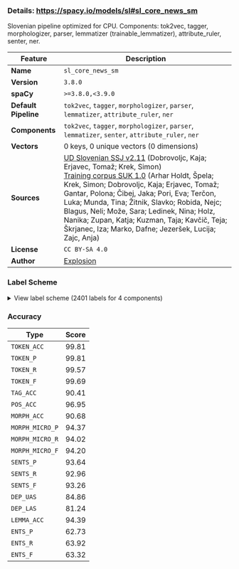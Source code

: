 ### Details: https://spacy.io/models/sl#sl_core_news_sm

Slovenian pipeline optimized for CPU. Components: tok2vec, tagger, morphologizer, parser, lemmatizer (trainable_lemmatizer), attribute_ruler, senter, ner.

| Feature | Description |
| --- | --- |
| **Name** | `sl_core_news_sm` |
| **Version** | `3.8.0` |
| **spaCy** | `>=3.8.0,<3.9.0` |
| **Default Pipeline** | `tok2vec`, `tagger`, `morphologizer`, `parser`, `lemmatizer`, `attribute_ruler`, `ner` |
| **Components** | `tok2vec`, `tagger`, `morphologizer`, `parser`, `lemmatizer`, `senter`, `attribute_ruler`, `ner` |
| **Vectors** | 0 keys, 0 unique vectors (0 dimensions) |
| **Sources** | [UD Slovenian SSJ v2.11](https://github.com/UniversalDependencies/UD_Slovenian-SSJ) (Dobrovoljc, Kaja; Erjavec, Tomaž; Krek, Simon)<br />[Training corpus SUK 1.0](https://www.clarin.si/repository/xmlui/handle/11356/1747) (Arhar Holdt, Špela; Krek, Simon; Dobrovoljc, Kaja; Erjavec, Tomaž; Gantar, Polona; Čibej, Jaka; Pori, Eva; Terčon, Luka; Munda, Tina; Žitnik, Slavko; Robida, Nejc; Blagus, Neli; Može, Sara; Ledinek, Nina; Holz, Nanika; Zupan, Katja; Kuzman, Taja; Kavčič, Teja; Škrjanec, Iza; Marko, Dafne; Jezeršek, Lucija; Zajc, Anja) |
| **License** | `CC BY-SA 4.0` |
| **Author** | [Explosion](https://explosion.ai) |

### Label Scheme

<details>

<summary>View label scheme (2401 labels for 4 components)</summary>

| Component | Labels |
| --- | --- |
| **`tagger`** | `Agcfdn`, `Agcfpa`, `Agcfpd`, `Agcfpg`, `Agcfpi`, `Agcfpl`, `Agcfpn`, `Agcfsa`, `Agcfsd`, `Agcfsg`, `Agcfsi`, `Agcfsl`, `Agcfsn`, `Agcmda`, `Agcmdn`, `Agcmpa`, `Agcmpd`, `Agcmpg`, `Agcmpi`, `Agcmpl`, `Agcmpn`, `Agcmsay`, `Agcmsd`, `Agcmsg`, `Agcmsi`, `Agcmsl`, `Agcmsny`, `Agcndn`, `Agcnpa`, `Agcnpd`, `Agcnpg`, `Agcnpi`, `Agcnpl`, `Agcnpn`, `Agcnsa`, `Agcnsd`, `Agcnsg`, `Agcnsi`, `Agcnsl`, `Agcnsn`, `Agpfda`, `Agpfdg`, `Agpfdi`, `Agpfdl`, `Agpfdn`, `Agpfpa`, `Agpfpd`, `Agpfpg`, `Agpfpi`, `Agpfpl`, `Agpfpn`, `Agpfsa`, `Agpfsd`, `Agpfsg`, `Agpfsi`, `Agpfsl`, `Agpfsn`, `Agpmda`, `Agpmdd`, `Agpmdg`, `Agpmdi`, `Agpmdl`, `Agpmdn`, `Agpmpa`, `Agpmpd`, `Agpmpg`, `Agpmpi`, `Agpmpl`, `Agpmpn`, `Agpmsa`, `Agpmsan`, `Agpmsay`, `Agpmsd`, `Agpmsg`, `Agpmsi`, `Agpmsl`, `Agpmsnn`, `Agpmsny`, `Agpnda`, `Agpndg`, `Agpndi`, `Agpndn`, `Agpnpa`, `Agpnpd`, `Agpnpg`, `Agpnpi`, `Agpnpl`, `Agpnpn`, `Agpnsa`, `Agpnsd`, `Agpnsg`, `Agpnsi`, `Agpnsl`, `Agpnsn`, `Agsfda`, `Agsfpa`, `Agsfpg`, `Agsfpi`, `Agsfpl`, `Agsfpn`, `Agsfsa`, `Agsfsd`, `Agsfsg`, `Agsfsi`, `Agsfsl`, `Agsfsn`, `Agsmdn`, `Agsmpa`, `Agsmpd`, `Agsmpg`, `Agsmpi`, `Agsmpl`, `Agsmpn`, `Agsmsa`, `Agsmsay`, `Agsmsg`, `Agsmsi`, `Agsmsl`, `Agsmsny`, `Agsnpa`, `Agsnpg`, `Agsnpn`, `Agsnsa`, `Agsnsg`, `Agsnsi`, `Agsnsl`, `Agsnsn`, `Appfda`, `Appfdg`, `Appfdi`, `Appfdn`, `Appfpa`, `Appfpd`, `Appfpg`, `Appfpi`, `Appfpl`, `Appfpn`, `Appfsa`, `Appfsd`, `Appfsg`, `Appfsi`, `Appfsl`, `Appfsn`, `Appmda`, `Appmdg`, `Appmdl`, `Appmdn`, `Appmpa`, `Appmpd`, `Appmpg`, `Appmpi`, `Appmpl`, `Appmpn`, `Appmsa`, `Appmsan`, `Appmsay`, `Appmsd`, `Appmsg`, `Appmsi`, `Appmsl`, `Appmsnn`, `Appmsny`, `Appndg`, `Appndn`, `Appnpa`, `Appnpg`, `Appnpi`, `Appnpl`, `Appnpn`, `Appnsa`, `Appnsd`, `Appnsg`, `Appnsi`, `Appnsl`, `Appnsn`, `Aspfdi`, `Aspfdn`, `Aspfpa`, `Aspfpg`, `Aspfpl`, `Aspfpn`, `Aspfsa`, `Aspfsd`, `Aspfsg`, `Aspfsi`, `Aspfsl`, `Aspfsn`, `Aspmdl`, `Aspmdn`, `Aspmpa`, `Aspmpd`, `Aspmpg`, `Aspmpl`, `Aspmpn`, `Aspmsa`, `Aspmsan`, `Aspmsd`, `Aspmsg`, `Aspmsi`, `Aspmsl`, `Aspmsnn`, `Aspnpa`, `Aspnpg`, `Aspnpi`, `Aspnpl`, `Aspnpn`, `Aspnsa`, `Aspnsg`, `Aspnsi`, `Aspnsl`, `Aspnsn`, `Cc`, `Cs`, `I`, `Mdc`, `Mdo`, `Mlc-pa`, `Mlc-pd`, `Mlc-pg`, `Mlc-pi`, `Mlc-pl`, `Mlc-pn`, `Mlcfda`, `Mlcfdg`, `Mlcfdi`, `Mlcfdl`, `Mlcfdn`, `Mlcfpa`, `Mlcfpd`, `Mlcfpg`, `Mlcfpi`, `Mlcfpl`, `Mlcfpn`, `Mlcmda`, `Mlcmdg`, `Mlcmdi`, `Mlcmdl`, `Mlcmdn`, `Mlcmpa`, `Mlcmpd`, `Mlcmpg`, `Mlcmpi`, `Mlcmpl`, `Mlcmpn`, `Mlcnda`, `Mlcndg`, `Mlcndi`, `Mlcndl`, `Mlcndn`, `Mlcnpa`, `Mlcnpg`, `Mlcnpi`, `Mlcnpl`, `Mlcnpn`, `Mlofpa`, `Mlofpd`, `Mlofpg`, `Mlofpi`, `Mlofpl`, `Mlofpn`, `Mlofsa`, `Mlofsd`, `Mlofsg`, `Mlofsi`, `Mlofsl`, `Mlofsn`, `Mlompa`, `Mlompg`, `Mlompi`, `Mlompl`, `Mlompn`, `Mlomsa`, `Mlomsd`, `Mlomsg`, `Mlomsi`, `Mlomsl`, `Mlomsn`, `Mlonda`, `Mlonpg`, `Mlonpl`, `Mlonpn`, `Mlonsa`, `Mlonsg`, `Mlonsi`, `Mlonsl`, `Mlonsn`, `Mlpfdl`, `Mlpfdn`, `Mlpfpa`, `Mlpfpg`, `Mlpfpi`, `Mlpfpl`, `Mlpfpn`, `Mlpfsa`, `Mlpfsd`, `Mlpfsg`, `Mlpfsi`, `Mlpfsl`, `Mlpfsn`, `Mlpmdl`, `Mlpmpa`, `Mlpmpd`, `Mlpmpg`, `Mlpmpi`, `Mlpmpl`, `Mlpmpn`, `Mlpmsa`, `Mlpmsan`, `Mlpmsay`, `Mlpmsd`, `Mlpmsg`, `Mlpmsi`, `Mlpmsl`, `Mlpmsn`, `Mlpmsnn`, `Mlpmsny`, `Mlpnpa`, `Mlpnpg`, `Mlpnpi`, `Mlpnpl`, `Mlpnpn`, `Mlpnsa`, `Mlpnsg`, `Mlpnsi`, `Mlpnsl`, `Mlpnsn`, `Mlsfpa`, `Mlsfsg`, `Mlsfsi`, `Mlsfsn`, `Mlsmpi`, `Mlsmsg`, `Mlsmsi`, `Mlsnsa`, `Mlsnsi`, `Mlsnsn`, `Mrc`, `Mro`, `Ncfda`, `Ncfdd`, `Ncfdg`, `Ncfdi`, `Ncfdl`, `Ncfdn`, `Ncfpa`, `Ncfpd`, `Ncfpg`, `Ncfpi`, `Ncfpl`, `Ncfpn`, `Ncfsa`, `Ncfsd`, `Ncfsg`, `Ncfsi`, `Ncfsl`, `Ncfsn`, `Ncmda`, `Ncmdd`, `Ncmdg`, `Ncmdi`, `Ncmdl`, `Ncmdn`, `Ncmpa`, `Ncmpd`, `Ncmpg`, `Ncmpi`, `Ncmpl`, `Ncmpn`, `Ncmsan`, `Ncmsay`, `Ncmsd`, `Ncmsg`, `Ncmsi`, `Ncmsl`, `Ncmsn`, `Ncnda`, `Ncndd`, `Ncndg`, `Ncndi`, `Ncndl`, `Ncndn`, `Ncnpa`, `Ncnpd`, `Ncnpg`, `Ncnpi`, `Ncnpl`, `Ncnpn`, `Ncnsa`, `Ncnsd`, `Ncnsg`, `Ncnsi`, `Ncnsl`, `Ncnsn`, `Npfpa`, `Npfpd`, `Npfpg`, `Npfpi`, `Npfpl`, `Npfpn`, `Npfsa`, `Npfsd`, `Npfsg`, `Npfsi`, `Npfsl`, `Npfsn`, `Npmda`, `Npmdg`, `Npmdn`, `Npmpa`, `Npmpd`, `Npmpg`, `Npmpi`, `Npmpl`, `Npmpn`, `Npmsan`, `Npmsay`, `Npmsd`, `Npmsg`, `Npmsi`, `Npmsl`, `Npmsn`, `Npnpn`, `Npnsa`, `Npnsd`, `Npnsg`, `Npnsi`, `Npnsl`, `Npnsn`, `Pd-fda`, `Pd-fpa`, `Pd-fpd`, `Pd-fpg`, `Pd-fpi`, `Pd-fpl`, `Pd-fpn`, `Pd-fsa`, `Pd-fsd`, `Pd-fsg`, `Pd-fsi`, `Pd-fsl`, `Pd-fsn`, `Pd-mda`, `Pd-mdg`, `Pd-mdi`, `Pd-mdl`, `Pd-mdn`, `Pd-mpa`, `Pd-mpd`, `Pd-mpg`, `Pd-mpi`, `Pd-mpl`, `Pd-mpn`, `Pd-msa`, `Pd-msd`, `Pd-msg`, `Pd-msi`, `Pd-msl`, `Pd-msn`, `Pd-npa`, `Pd-npd`, `Pd-npg`, `Pd-npi`, `Pd-npl`, `Pd-npn`, `Pd-nsa`, `Pd-nsd`, `Pd-nsg`, `Pd-nsi`, `Pd-nsl`, `Pd-nsn`, `Pg-fda`, `Pg-fdg`, `Pg-fdi`, `Pg-fdl`, `Pg-fdn`, `Pg-fpa`, `Pg-fpd`, `Pg-fpg`, `Pg-fpi`, `Pg-fpl`, `Pg-fpn`, `Pg-fsa`, `Pg-fsd`, `Pg-fsg`, `Pg-fsi`, `Pg-fsl`, `Pg-fsn`, `Pg-mda`, `Pg-mdd`, `Pg-mdg`, `Pg-mdi`, `Pg-mdl`, `Pg-mdn`, `Pg-mpa`, `Pg-mpd`, `Pg-mpg`, `Pg-mpi`, `Pg-mpl`, `Pg-mpn`, `Pg-msa`, _(truncated: full list in pipeline meta)_ |
| **`morphologizer`** | `POS=PUNCT`, `Case=Gen\|Gender=Masc\|Number=Sing\|POS=DET\|PronType=Dem`, `Case=Gen\|Gender=Masc\|Number=Sing\|POS=NOUN`, `Mood=Ind\|Number=Sing\|POS=AUX\|Person=1\|Polarity=Pos\|Tense=Pres\|VerbForm=Fin`, `POS=DET\|PronType=Ind`, `Aspect=Perf\|Gender=Masc\|Number=Sing\|POS=VERB\|VerbForm=Part`, `Aspect=Perf\|Gender=Neut\|Number=Sing\|POS=VERB\|VerbForm=Part`, `POS=PRON\|PronType=Prs\|Reflex=Yes\|Variant=Short`, `Mood=Ind\|Number=Sing\|POS=AUX\|Person=3\|Polarity=Pos\|Tense=Pres\|VerbForm=Fin`, `Animacy=Inan\|Case=Acc\|Gender=Masc\|Number=Sing\|POS=NOUN`, `Case=Gen\|Gender=Masc\|Number=Plur\|POS=NOUN`, `Case=Loc\|POS=ADP`, `Case=Loc\|Gender=Neut\|Number=Sing\|POS=DET\|PronType=Dem`, `POS=SCONJ`, `Case=Acc\|Number=Sing\|POS=PRON\|Person=1\|PronType=Prs\|Variant=Short`, `Case=Nom\|Gender=Fem\|Number=Sing\|POS=NOUN`, `Aspect=Imp\|Mood=Ind\|Number=Sing\|POS=VERB\|Person=3\|Tense=Pres\|VerbForm=Fin`, `Case=Nom\|Gender=Masc\|Number=Sing\|POS=NOUN`, `Case=Loc\|Gender=Masc\|Number=Sing\|POS=PROPN`, `Gender=Fem\|Number=Sing\|POS=AUX\|VerbForm=Part`, `Case=Nom\|Degree=Pos\|Gender=Fem\|Number=Sing\|POS=ADJ`, `Case=Nom\|Gender=Neut\|Number=Sing\|POS=NOUN`, `Case=Loc\|Degree=Pos\|Gender=Fem\|Number=Sing\|POS=ADJ`, `Case=Loc\|Gender=Fem\|Number=Sing\|POS=NOUN`, `POS=VERB\|VerbForm=Inf`, `Mood=Cnd\|POS=AUX\|VerbForm=Fin`, `Case=Acc\|Gender=Fem\|Number=Sing\|POS=PRON\|Person=3\|PronType=Prs\|Variant=Short`, `Case=Gen\|POS=ADP`, `Case=Gen\|Gender=Neut\|Number=Sing\|POS=NOUN`, `POS=CCONJ`, `Aspect=Perf\|Gender=Fem\|Number=Sing\|POS=VERB\|VerbForm=Part`, `Case=Gen\|Gender=Neut\|Number=Sing\|POS=DET\|PronType=Dem`, `POS=PART`, `Mood=Ind\|Number=Sing\|POS=AUX\|Person=1\|Polarity=Neg\|Tense=Pres\|VerbForm=Fin`, `Case=Nom\|Gender=Neut\|Number=Sing\|POS=PRON\|PronType=Int`, `Case=Gen\|Degree=Pos\|Gender=Masc\|Number=Sing\|POS=ADJ`, `Case=Acc\|POS=ADP`, `Case=Acc\|Gender=Fem\|Number=Sing\|POS=PROPN`, `Case=Gen\|Gender=Masc\|Number=Sing\|POS=PROPN`, `Case=Nom\|Gender=Fem\|Number=Plur\|POS=NOUN`, `Case=Ins\|POS=ADP`, `Case=Ins\|Degree=Pos\|Gender=Masc\|Number=Sing\|POS=ADJ`, `Case=Ins\|Gender=Masc\|Number=Sing\|POS=NOUN`, `Mood=Ind\|Number=Plur\|POS=AUX\|Person=3\|Polarity=Pos\|Tense=Pres\|VerbForm=Fin`, `Aspect=Perf\|Gender=Fem\|Number=Plur\|POS=VERB\|VerbForm=Part`, `Case=Nom\|Gender=Masc\|Number=Plur\|POS=NOUN`, `Aspect=Imp\|Gender=Masc\|Number=Plur\|POS=VERB\|VerbForm=Part`, `Degree=Pos\|POS=ADV`, `Case=Loc\|Degree=Pos\|Gender=Masc\|Number=Plur\|POS=ADJ`, `Case=Loc\|Gender=Masc\|Number=Plur\|POS=NOUN`, `Mood=Ind\|Number=Plur\|POS=AUX\|Person=3\|Polarity=Pos\|Tense=Fut\|VerbForm=Fin`, `Aspect=Perf\|Gender=Masc\|Number=Plur\|POS=VERB\|VerbForm=Part`, `Mood=Ind\|Number=Sing\|POS=AUX\|Person=3\|Polarity=Pos\|Tense=Fut\|VerbForm=Fin`, `Case=Dat\|Gender=Masc\|Number=Sing\|POS=NOUN`, `Aspect=Perf\|POS=VERB\|VerbForm=Inf`, `Case=Acc\|Degree=Pos\|Gender=Fem\|Number=Plur\|POS=ADJ`, `Case=Acc\|Gender=Fem\|Number=Plur\|POS=NOUN`, `Case=Ins\|Gender=Fem\|Number=Sing\|POS=NOUN`, `Case=Acc\|Gender=Masc\|Number=Plur\|POS=NOUN`, `Case=Nom\|Degree=Pos\|Gender=Fem\|Number=Sing\|POS=ADJ\|VerbForm=Part`, `Case=Dat\|Gender=Fem\|Number=Sing\|POS=NOUN`, `Case=Dat\|Gender=Neut\|Number=Sing\|POS=NOUN`, `Case=Gen\|Gender=Fem\|Number=Plur\|POS=NOUN`, `Case=Gen\|Gender=Masc\|Number=Plur\|Number[psor]=Plur\|POS=DET\|Person=3\|Poss=Yes\|PronType=Prs`, `Case=Acc\|Gender=Neut\|Number=Sing\|POS=DET\|PronType=Tot`, `Case=Acc\|Degree=Pos\|Gender=Neut\|Number=Sing\|POS=ADJ`, `Case=Acc\|Gender=Neut\|Number=Sing\|POS=NOUN`, `Case=Loc\|Gender=Masc\|Number=Plur\|POS=DET\|PronType=Int`, `Gender=Neut\|Number=Sing\|POS=AUX\|VerbForm=Part`, `Case=Nom\|Degree=Pos\|Gender=Neut\|Number=Sing\|POS=ADJ\|VerbForm=Part`, `Case=Nom\|Definite=Ind\|Degree=Pos\|Gender=Masc\|Number=Sing\|POS=ADJ`, `Case=Loc\|Gender=Fem\|Number=Plur\|POS=NOUN`, `Case=Nom\|Gender=Neut\|Number=Sing\|POS=DET\|PronType=Dem`, `Case=Acc\|Definite=Def\|Degree=Pos\|Gender=Masc\|Number=Sing\|POS=ADJ`, `Case=Nom\|Gender=Masc\|Number=Sing\|POS=PROPN`, `Case=Gen\|Degree=Pos\|Gender=Fem\|Number=Sing\|POS=ADJ`, `Case=Gen\|Gender=Fem\|Number=Sing\|POS=NOUN`, `Case=Nom\|Degree=Pos\|Gender=Neut\|Number=Sing\|POS=ADJ`, `Case=Acc\|Gender=Masc\|Number=Plur\|POS=PRON\|Person=3\|PronType=Prs\|Variant=Short`, `Gender=Fem\|Number=Sing\|POS=VERB\|VerbForm=Part`, `Case=Gen\|Degree=Pos\|Gender=Neut\|Number=Sing\|POS=ADJ\|VerbForm=Part`, `Case=Gen\|Gender=Neut\|Number=Sing\|POS=PROPN`, `Case=Nom\|Gender=Fem\|Number=Sing\|POS=PROPN`, `Case=Dat\|Gender=Masc\|Number=Plur\|POS=PRON\|Person=3\|PronType=Prs\|Variant=Short`, `Case=Loc\|Gender=Fem\|Number=Plur\|POS=DET\|Poss=Yes\|PronType=Prs\|Reflex=Yes`, `Case=Loc\|Gender=Masc\|Number=Sing\|POS=DET\|PronType=Int`, `Case=Gen\|Degree=Sup\|Gender=Fem\|Number=Sing\|POS=ADJ`, `Case=Nom\|Gender=Neut\|Number=Sing\|POS=PRON\|PronType=Rel`, `Degree=Cmp\|POS=ADV`, `Aspect=Imp\|Mood=Ind\|Number=Plur\|POS=VERB\|Person=3\|Tense=Pres\|VerbForm=Fin`, `Case=Ins\|Gender=Fem\|Number=Plur\|POS=NOUN`, `Degree=Sup\|POS=ADV`, `Mood=Ind\|Number=Sing\|POS=VERB\|Person=3\|Polarity=Pos\|Tense=Pres\|VerbForm=Fin`, `Case=Gen\|Gender=Masc\|Number=Sing\|POS=DET\|PronType=Int`, `Mood=Ind\|Number=Plur\|POS=VERB\|Person=3\|Tense=Pres\|VerbForm=Fin`, `Case=Loc\|Gender=Masc\|Number=Plur\|POS=DET\|PronType=Dem`, `Aspect=Imp\|Mood=Ind\|Number=Plur\|POS=VERB\|Person=1\|Tense=Pres\|VerbForm=Fin`, `Case=Loc\|Degree=Pos\|Gender=Fem\|Number=Sing\|POS=ADJ\|VerbForm=Part`, `Case=Loc\|Gender=Fem\|Number=Sing\|POS=DET\|PronType=Int`, `Case=Nom\|Gender=Neut\|Number=Plur\|POS=NOUN`, `Case=Ins\|Gender=Neut\|Number=Plur\|POS=NOUN`, `Case=Gen\|Degree=Pos\|Gender=Fem\|Number=Sing\|POS=ADJ\|VerbForm=Part`, `Case=Nom\|Definite=Def\|Degree=Pos\|Gender=Masc\|Number=Sing\|POS=ADJ`, `Case=Dat\|POS=ADP`, `Case=Acc\|Gender=Masc\|Number=Sing\|POS=PRON\|Person=3\|PronType=Prs\|Variant=Short`, `Case=Nom\|Gender=Masc\|Number=Plur\|POS=DET\|PronType=Tot`, `Mood=Ind\|Number=Sing\|POS=VERB\|Person=3\|Tense=Pres\|VerbForm=Fin`, `Case=Ins\|POS=PRON\|PronType=Prs\|Reflex=Yes`, `Case=Loc\|Gender=Masc\|Number=Sing\|POS=DET\|PronType=Dem`, `Case=Loc\|Gender=Masc\|Number=Sing\|POS=NOUN`, `Case=Nom\|Degree=Pos\|Gender=Fem\|Number=Sing\|POS=ADJ\|Poss=Yes`, `Case=Acc\|Gender=Fem\|Number=Dual\|POS=DET\|PronType=Tot`, `Case=Acc\|Gender=Fem\|Number=Dual\|POS=NOUN`, `Case=Acc\|Degree=Pos\|Gender=Fem\|Number=Sing\|POS=ADJ`, `Case=Acc\|Gender=Fem\|Number=Sing\|POS=NOUN`, `Case=Ins\|Gender=Masc\|Number=Dual\|POS=DET\|PronType=Tot`, `Case=Ins\|Degree=Pos\|Gender=Masc\|Number=Dual\|POS=ADJ`, `Case=Ins\|Gender=Masc\|Number=Dual\|POS=NOUN`, `Case=Gen\|Gender=Masc\|Number=Sing\|POS=DET\|PronType=Ind`, `Case=Dat\|Gender=Masc\|Number=Plur\|POS=NOUN`, `Case=Ins\|Gender=Neut\|Number=Sing\|POS=NOUN`, `Case=Ins\|Degree=Pos\|Gender=Masc\|Number=Plur\|POS=ADJ`, `Case=Ins\|Gender=Masc\|Number=Plur\|POS=NOUN`, `Case=Ins\|Degree=Pos\|Gender=Fem\|Number=Plur\|POS=ADJ`, `Aspect=Perf\|Mood=Ind\|Number=Plur\|POS=VERB\|Person=3\|Tense=Pres\|VerbForm=Fin`, `Case=Acc\|Gender=Neut\|Number=Plur\|POS=NOUN`, `Case=Acc\|Gender=Fem\|Number=Sing\|POS=DET\|PronType=Dem`, `Case=Loc\|Degree=Pos\|Gender=Masc\|Number=Sing\|POS=ADJ`, `Case=Acc\|Degree=Pos\|Gender=Fem\|Number=Plur\|POS=ADJ\|VerbForm=Part`, `Case=Loc\|Degree=Pos\|Gender=Masc\|Number=Sing\|POS=ADJ\|Poss=Yes`, `Case=Loc\|Gender=Fem\|Number=Sing\|POS=PRON\|Person=3\|PronType=Prs`, `Aspect=Perf\|Mood=Ind\|Number=Sing\|POS=VERB\|Person=3\|Tense=Pres\|VerbForm=Fin`, `Case=Ins\|Degree=Pos\|Gender=Neut\|Number=Sing\|POS=ADJ`, `Case=Nom\|Gender=Fem\|Number=Sing\|POS=DET\|PronType=Ind`, `Case=Gen\|Degree=Pos\|Gender=Masc\|Number=Plur\|POS=ADJ\|VerbForm=Part`, `Case=Acc\|Degree=Pos\|Gender=Masc\|Number=Plur\|POS=ADJ`, `Case=Gen\|Degree=Pos\|Gender=Masc\|Number=Plur\|POS=ADJ`, `Case=Loc\|Gender=Neut\|Number=Sing\|POS=NOUN`, `Case=Gen\|Gender=Fem\|Gender[psor]=Masc\|Number=Plur\|Number[psor]=Sing\|POS=DET\|Person=3\|Poss=Yes\|PronType=Prs`, `Animacy=Anim\|Case=Acc\|Gender=Masc\|Number=Sing\|POS=NOUN`, `Aspect=Imp\|Gender=Neut\|Number=Sing\|POS=VERB\|VerbForm=Part`, `POS=AUX\|VerbForm=Inf`, `Case=Loc\|Degree=Pos\|Gender=Fem\|Number=Plur\|POS=ADJ`, `Case=Acc\|Definite=Ind\|Degree=Pos\|Gender=Masc\|Number=Sing\|POS=ADJ`, `Case=Acc\|Definite=Ind\|Degree=Pos\|Gender=Masc\|Number=Sing\|POS=ADJ\|Poss=Yes`, `POS=PART\|Polarity=Neg`, `Case=Nom\|Gender=Masc\|Number=Sing\|POS=DET\|PronType=Neg`, `Mood=Ind\|Number=Sing\|POS=VERB\|Person=3\|Polarity=Pos\|Tense=Fut\|VerbForm=Fin`, `Aspect=Perf\|Mood=Ind\|Number=Plur\|POS=VERB\|Person=2\|Tense=Pres\|VerbForm=Fin`, `Aspect=Imp\|Mood=Ind\|Number=Plur\|POS=VERB\|Person=2\|Tense=Pres\|VerbForm=Fin`, `Case=Acc\|Gender=Fem\|Number=Sing\|POS=DET\|Poss=Yes\|PronType=Prs\|Reflex=Yes`, `Case=Nom\|Gender=Masc\|Number=Sing\|Number[psor]=Plur\|POS=DET\|Person=2\|Poss=Yes\|PronType=Prs`, `Aspect=Perf\|Mood=Imp\|Number=Plur\|POS=VERB\|Person=2\|VerbForm=Fin`, `Aspect=Imp\|Mood=Imp\|Number=Plur\|POS=VERB\|Person=2\|VerbForm=Fin`, `Case=Acc\|Gender=Masc\|Number=Sing\|POS=PRON\|Person=3\|PronType=Prs\|Variant=Bound`, `Case=Acc\|Gender=Neut\|Number=Sing\|POS=DET\|Poss=Yes\|PronType=Prs\|Reflex=Yes`, `Case=Acc\|Gender=Neut\|Number=Sing\|POS=DET\|PronType=Dem`, `Case=Dat\|Number=Plur\|POS=PRON\|Person=2\|PronType=Prs`, `Mood=Ind\|Number=Plur\|POS=AUX\|Person=2\|Polarity=Pos\|Tense=Fut\|VerbForm=Fin`, `Case=Loc\|POS=PRON\|PronType=Prs\|Reflex=Yes`, `Case=Gen\|Gender=Fem\|Number=Plur\|POS=DET\|PronType=Dem`, `Case=Gen\|Gender=Fem\|NumForm=Word\|NumType=Card\|Number=Plur\|POS=NUM`, `Case=Nom\|Degree=Pos\|Gender=Fem\|Number=Plur\|POS=ADJ`, `Case=Nom\|Degree=Pos\|Gender=Fem\|Number=Plur\|POS=ADJ\|VerbForm=Part`, `Aspect=Imp\|Mood=Ind\|Number=Plur\|POS=VERB\|Person=3\|Polarity=Pos\|Tense=Pres\|VerbForm=Fin`, `Case=Acc\|Gender=Fem\|NumForm=Word\|NumType=Card\|Number=Dual\|POS=NUM`, `Case=Nom\|Degree=Pos\|Gender=Neut\|Number=Sing\|POS=ADJ\|Poss=Yes`, `Mood=Ind\|Number=Sing\|POS=AUX\|Person=3\|Polarity=Neg\|Tense=Pres\|VerbForm=Fin`, `Case=Nom\|Definite=Ind\|Degree=Pos\|Gender=Masc\|Number=Sing\|POS=ADJ\|VerbForm=Part`, `Case=Acc\|Degree=Pos\|Gender=Fem\|Number=Sing\|POS=ADJ\|VerbForm=Part`, `Case=Acc\|Gender=Fem\|Number=Sing\|POS=DET\|PronType=Tot`, `Case=Gen\|Gender=Fem\|Number=Sing\|POS=DET\|PronType=Dem`, `Case=Gen\|Degree=Pos\|Gender=Neut\|Number=Sing\|POS=ADJ`, `NumForm=Digit\|NumType=Card\|POS=NUM`, `Case=Acc\|Degree=Pos\|Gender=Neut\|Number=Plur\|POS=ADJ`, `Case=Gen\|Degree=Pos\|Gender=Fem\|Number=Sing\|POS=ADJ\|Poss=Yes`, `Case=Nom\|Degree=Cmp\|Gender=Fem\|Number=Plur\|POS=ADJ`, `Case=Nom\|Gender=Masc\|Number=Sing\|POS=PRON\|PronType=Neg`, `Case=Nom\|Gender=Fem\|Number=Sing\|Number[psor]=Plur\|POS=DET\|Person=3\|Poss=Yes\|PronType=Prs`, `Aspect=Imp\|Gender=Fem\|Number=Sing\|POS=VERB\|VerbForm=Part`, `Case=Ins\|Gender=Neut\|Number=Plur\|POS=DET\|PronType=Ind`, `Case=Ins\|Degree=Pos\|Gender=Neut\|Number=Plur\|POS=ADJ`, `Gender=Masc\|Number=Plur\|POS=AUX\|VerbForm=Part`, `Case=Nom\|Degree=Pos\|Gender=Masc\|Number=Plur\|POS=ADJ\|VerbForm=Part`, `Case=Acc\|Gender=Fem\|Number=Plur\|POS=DET\|PronType=Ind`, `Case=Nom\|Definite=Def\|Degree=Pos\|Gender=Masc\|Number=Sing\|POS=ADJ\|VerbForm=Part`, `Aspect=Imp\|Gender=Masc\|Number=Sing\|POS=VERB\|VerbForm=Part`, `NumForm=Roman\|NumType=Ord\|POS=NUM`, `Gender=Masc\|Number=Sing\|POS=VERB\|VerbForm=Part`, `Case=Gen\|Gender=Fem\|Number=Sing\|POS=PROPN`, `Mood=Ind\|Number=Dual\|POS=AUX\|Person=3\|Polarity=Pos\|Tense=Pres\|VerbForm=Fin`, `Gender=Fem\|Number=Dual\|POS=VERB\|VerbForm=Part`, `Case=Gen\|Gender=Masc\|Number=Plur\|POS=DET\|PronType=Tot`, `Case=Loc\|Gender=Fem\|Number=Sing\|POS=PROPN`, `Case=Gen\|Gender=Masc\|Number=Plur\|POS=PRON\|Person=3\|PronType=Prs\|Variant=Short`, `Mood=Ind\|Number=Plur\|POS=AUX\|Person=3\|Polarity=Neg\|Tense=Pres\|VerbForm=Fin`, `Case=Acc\|NumForm=Word\|NumType=Card\|Number=Plur\|POS=NUM`, `Case=Gen\|Degree=Pos\|Gender=Neut\|Number=Plur\|POS=ADJ`, `Case=Gen\|Gender=Neut\|Number=Plur\|POS=NOUN`, `POS=X`, `POS=SYM`, `Case=Nom\|Degree=Pos\|Gender=Masc\|Number=Dual\|POS=ADJ`, `Case=Nom\|Gender=Masc\|Number=Dual\|POS=NOUN`, `Aspect=Perf\|Gender=Masc\|Number=Dual\|POS=VERB\|VerbForm=Part`, `Animacy=Anim\|Case=Acc\|Gender=Masc\|Number=Sing\|POS=PROPN`, `Abbr=Yes\|POS=X`, `Aspect=Perf\|Mood=Ind\|Number=Dual\|POS=VERB\|Person=3\|Tense=Pres\|VerbForm=Fin`, `Case=Acc\|Gender=Masc\|Number=Sing\|POS=DET\|PronType=Dem`, `Gender=Masc\|Number=Dual\|POS=AUX\|VerbForm=Part`, `Case=Dat\|POS=PRON\|PronType=Prs\|Reflex=Yes\|Variant=Short`, `Aspect=Imp\|Gender=Masc\|Number=Dual\|POS=VERB\|VerbForm=Part`, `Case=Nom\|Degree=Pos\|Gender=Neut\|Number=Plur\|POS=ADJ`, `Case=Acc\|Degree=Cmp\|Gender=Fem\|Number=Plur\|POS=ADJ`, `Case=Ins\|Degree=Pos\|Gender=Fem\|Number=Sing\|POS=ADJ`, `Case=Ins\|Gender=Neut\|Number=Sing\|POS=DET\|PronType=Dem`, `Case=Acc\|Gender=Neut\|Number=Sing\|POS=PRON\|PronType=Ind`, `Case=Acc\|Definite=Ind\|Degree=Pos\|Gender=Masc\|Number=Sing\|POS=ADJ\|VerbForm=Part`, `Case=Dat\|Gender=Fem\|Number=Sing\|POS=PRON\|Person=3\|PronType=Prs\|Variant=Short`, `Case=Gen\|Gender=Fem\|Number=Sing\|POS=PRON\|Person=3\|PronType=Prs\|Variant=Short`, `Gender=Masc\|Number=Sing\|POS=AUX\|VerbForm=Part`, `Case=Dat\|Number=Sing\|POS=PRON\|Person=1\|PronType=Prs\|Variant=Short`, `Case=Gen\|Gender=Fem\|Number=Plur\|Number[psor]=Sing\|POS=DET\|Person=1\|Poss=Yes\|PronType=Prs`, `Case=Nom\|Gender=Fem\|Number=Plur\|Number[psor]=Sing\|POS=DET\|Person=1\|Poss=Yes\|PronType=Prs`, `Case=Gen\|Gender=Neut\|Gender[psor]=Fem\|Number=Plur\|Number[psor]=Sing\|POS=DET\|Person=3\|Poss=Yes\|PronType=Prs`, `Case=Acc\|Gender=Fem\|Gender[psor]=Fem\|Number=Plur\|Number[psor]=Sing\|POS=DET\|Person=3\|Poss=Yes\|PronType=Prs`, `Aspect=Imp\|Gender=Fem\|Number=Plur\|POS=VERB\|VerbForm=Part`, `Case=Acc\|Gender=Fem\|Number=Plur\|POS=PRON\|Person=3\|PronType=Prs\|Variant=Short`, `Aspect=Imp\|Mood=Ind\|Number=Sing\|POS=VERB\|Person=1\|Tense=Pres\|VerbForm=Fin`, `Case=Acc\|Gender=Masc\|Gender[psor]=Fem\|Number=Sing\|Number[psor]=Sing\|POS=DET\|Person=3\|Poss=Yes\|PronType=Prs`, `Case=Acc\|Definite=Def\|Degree=Pos\|Gender=Masc\|Number=Sing\|POS=ADJ\|VerbForm=Part`, `Case=Loc\|Gender=Fem\|Number=Sing\|POS=DET\|PronType=Tot`, `Case=Acc\|Gender=Neut\|Number=Sing\|POS=PRON\|Person=3\|PronType=Prs\|Variant=Short`, `Case=Loc\|Number=Sing\|POS=PRON\|Person=1\|PronType=Prs`, `Case=Ins\|NumForm=Word\|NumType=Card\|Number=Plur\|POS=NUM`, `NumForm=Digit\|NumType=Ord\|POS=NUM`, `Case=Loc\|Gender=Fem\|Number=Plur\|POS=PROPN`, `Mood=Ind\|Number=Sing\|POS=VERB\|Person=3\|Polarity=Neg\|Tense=Pres\|VerbForm=Fin`, `Mood=Ind\|Number=Plur\|POS=AUX\|Person=1\|Polarity=Pos\|Tense=Pres\|VerbForm=Fin`, `Case=Acc\|Gender=Masc\|Number=Plur\|POS=PROPN`, `Case=Nom\|NumForm=Word\|NumType=Card\|Number=Plur\|POS=NUM`, `Case=Gen\|NumForm=Word\|NumType=Card\|Number=Plur\|POS=NUM`, `Case=Gen\|Degree=Pos\|Gender=Fem\|Number=Plur\|POS=ADJ\|Poss=Yes`, `Case=Nom\|Gender=Masc\|NumForm=Word\|NumType=Card\|Number=Sing\|POS=NUM`, `Case=Acc\|Degree=Pos\|Gender=Masc\|Number=Sing\|POS=ADJ`, `Gender=Masc\|Number=Plur\|POS=VERB\|VerbForm=Part`, `Case=Dat\|Gender=Neut\|Number=Sing\|POS=DET\|PronType=Dem`, `Case=Acc\|Degree=Cmp\|Gender=Neut\|Number=Plur\|POS=ADJ`, `Case=Gen\|Gender=Neut\|Number=Plur\|POS=PRON\|Person=3\|PronType=Prs`, `Case=Nom\|Degree=Pos\|Gender=Masc\|Number=Plur\|POS=ADJ`, `Case=Acc\|Gender=Neut\|Number=Plur\|POS=PRON\|Person=3\|PronType=Prs\|Variant=Bound`, `Case=Gen\|Gender=Masc\|NumForm=Word\|NumType=Card\|Number=Plur\|POS=NUM`, `Case=Acc\|Gender=Masc\|Number=Sing\|POS=DET\|PronType=Tot`, `Mood=Ind\|Number=Dual\|POS=VERB\|Person=3\|Polarity=Pos\|Tense=Pres\|VerbForm=Fin`, `POS=SPACE`, `Aspect=Imp\|POS=VERB\|VerbForm=Inf`, `Case=Loc\|Gender=Fem\|Number=Plur\|POS=DET\|PronType=Ind`, `Case=Loc\|Gender=Fem\|Number=Plur\|POS=ADJ`, `Case=Nom\|Degree=Sup\|Gender=Fem\|Number=Sing\|POS=ADJ`, `Case=Dat\|Gender=Fem\|Number=Plur\|POS=PRON\|Person=3\|PronType=Prs\|Variant=Short`, `Case=Acc\|Gender=Masc\|Number=Plur\|POS=PRON\|Person=3\|PronType=Prs`, `Case=Acc\|Gender=Neut\|Number=Plur\|Number[psor]=Plur\|POS=DET\|Person=3\|Poss=Yes\|PronType=Prs`, `Case=Acc\|Gender=Fem\|Number=Sing\|Number[psor]=Plur\|POS=DET\|Person=3\|Poss=Yes\|PronType=Prs`, `Case=Dat\|Number=Plur\|POS=PRON\|Person=1\|PronType=Prs`, `Case=Acc\|Gender=Fem\|Number=Sing\|Number[psor]=Plur\|POS=DET\|Person=1\|Poss=Yes\|PronType=Prs`, `Case=Nom\|Gender=Fem\|Number=Plur\|POS=DET\|PronType=Dem`, `Gender=Neut\|Number=Sing\|POS=VERB\|VerbForm=Part`, `Case=Gen\|Gender=Masc\|Gender[psor]=Fem\|Number=Plur\|Number[psor]=Sing\|POS=DET\|Person=3\|Poss=Yes\|PronType=Prs`, `Case=Gen\|Degree=Pos\|Gender=Fem\|Number=Plur\|POS=ADJ`, `Case=Loc\|Gender=Neut\|Number=Sing\|POS=PRON\|PronType=Rel`, `Aspect=Imp\|Mood=Ind\|Number=Sing\|POS=VERB\|Person=2\|Polarity=Neg\|Tense=Pres\|VerbForm=Fin`, `POS=DET\|PronType=Int`, `Case=Acc\|Gender=Masc\|Number=Plur\|POS=DET\|Poss=Yes\|PronType=Prs\|Reflex=Yes`, `Case=Gen\|Gender=Masc\|Number=Plur\|POS=DET\|PronType=Int`, `Case=Nom\|Gender=Neut\|Gender[psor]=Fem\|Number=Sing\|Number[psor]=Sing\|POS=DET\|Person=3\|Poss=Yes\|PronType=Prs`, `Case=Ins\|Gender=Masc\|Number=Plur\|Number[psor]=Dual\|POS=DET\|Person=2\|Poss=Yes\|PronType=Prs`, `Mood=Ind\|Number=Dual\|POS=AUX\|Person=2\|Polarity=Pos\|Tense=Pres\|VerbForm=Fin`, `Aspect=Imp\|Mood=Ind\|Number=Sing\|POS=VERB\|Person=3\|Polarity=Pos\|Tense=Pres\|VerbForm=Fin`, `Case=Acc\|Gender=Masc\|Number=Sing\|POS=DET\|PronType=Int`, `Case=Dat\|Gender=Masc\|Number=Sing\|POS=PRON\|Person=3\|PronType=Prs\|Variant=Short`, `Case=Nom\|Gender=Masc\|Number=Dual\|POS=DET\|PronType=Tot`, `Case=Loc\|Gender=Fem\|Number=Sing\|POS=DET\|Poss=Yes\|PronType=Prs\|Reflex=Yes`, `Case=Loc\|Gender=Neut\|Number=Plur\|POS=DET\|Poss=Yes\|PronType=Prs\|Reflex=Yes`, `Case=Loc\|Degree=Pos\|Gender=Neut\|Number=Plur\|POS=ADJ`, `Case=Loc\|Gender=Neut\|Number=Plur\|POS=NOUN`, `Case=Gen\|Gender=Neut\|Gender[psor]=Masc\|Number=Sing\|Number[psor]=Sing\|POS=DET\|Person=3\|Poss=Yes\|PronType=Prs`, `Case=Nom\|Gender=Fem\|Number=Sing\|POS=PRON\|Person=3\|PronType=Prs`, `Aspect=Imp\|Mood=Ind\|Number=Sing\|POS=VERB\|Person=2\|Tense=Pres\|VerbForm=Fin`, `Case=Gen\|Gender=Neut\|Number=Sing\|Number[psor]=Dual\|POS=DET\|Person=1\|Poss=Yes\|PronType=Prs`, `Case=Gen\|Gender=Masc\|Number=Sing\|Number[psor]=Sing\|POS=DET\|Person=2\|Poss=Yes\|PronType=Prs`, `Case=Acc\|Gender=Neut\|Number=Sing\|POS=PRON\|PronType=Neg`, `Aspect=Imp\|Mood=Ind\|Number=Sing\|POS=VERB\|Person=1\|Polarity=Pos\|Tense=Pres\|VerbForm=Fin`, `Case=Ins\|Number=Sing\|POS=PRON\|Person=2\|PronType=Prs`, `Case=Acc\|Gender=Fem\|Gender[psor]=Fem\|Number=Sing\|Number[psor]=Sing\|POS=DET\|Person=3\|Poss=Yes\|PronType=Prs`, `Case=Acc\|Gender=Neut\|Number=Plur\|POS=DET\|PronType=Tot`, `Case=Gen\|Gender=Masc\|Gender[psor]=Fem\|Number=Sing\|Number[psor]=Sing\|POS=DET\|Person=3\|Poss=Yes\|PronType=Prs`, `Case=Gen\|Degree=Pos\|Gender=Masc\|Number=Sing\|POS=ADJ\|VerbForm=Part`, `Case=Nom\|Gender=Masc\|Number=Plur\|Number[psor]=Sing\|POS=DET\|Person=1\|Poss=Yes\|PronType=Prs`, `Case=Nom\|Degree=Sup\|Gender=Masc\|Number=Plur\|POS=ADJ`, `Case=Gen\|Gender=Masc\|Number=Plur\|Number[psor]=Sing\|POS=DET\|Person=1\|Poss=Yes\|PronType=Prs`, `Case=Gen\|Gender=Masc\|NumType=Ord\|Number=Plur\|POS=ADJ`, `Aspect=Imp\|Mood=Ind\|Number=Dual\|POS=VERB\|Person=3\|Tense=Pres\|VerbForm=Fin`, `Case=Gen\|Gender=Fem\|Number=Sing\|Number[psor]=Plur\|POS=DET\|Person=1\|Poss=Yes\|PronType=Prs`, `Mood=Ind\|Number=Sing\|POS=VERB\|Person=1\|Tense=Pres\|VerbForm=Fin`, `Aspect=Imp\|POS=VERB\|VerbForm=Sup`, `Case=Loc\|Gender=Masc\|Number=Sing\|POS=DET\|PronType=Ind`, `Case=Ins\|Gender=Fem\|Number=Sing\|POS=PRON\|Person=3\|PronType=Prs`, `Case=Acc\|Gender=Neut\|Number=Plur\|POS=DET\|PronType=Int`, `Case=Acc\|Gender=Neut\|NumForm=Word\|NumType=Card\|Number=Plur\|POS=NUM`, `Gender=Neut\|Number=Plur\|POS=AUX\|VerbForm=Part`, `Case=Nom\|Degree=Cmp\|Gender=Neut\|Number=Plur\|POS=ADJ`, `Case=Nom\|Gender=Neut\|Number=Sing\|POS=PRON\|PronType=Ind`, `Case=Acc\|Gender=Masc\|Number=Sing\|POS=DET\|Poss=Yes\|PronType=Prs\|Reflex=Yes`, `Case=Acc\|Gender=Fem\|NumForm=Word\|NumType=Card\|Number=Sing\|POS=NUM`, `Case=Loc\|Degree=Pos\|Gender=Neut\|Number=Sing\|POS=ADJ\|VerbForm=Part`, `Case=Loc\|Degree=Pos\|Gender=Neut\|Number=Sing\|POS=ADJ`, `Case=Acc\|Gender=Fem\|Number=Sing\|POS=PRON\|Person=3\|PronType=Prs\|Variant=Bound`, `Case=Acc\|Number=Sing\|POS=PRON\|Person=1\|PronType=Prs\|Variant=Bound`, `Case=Gen\|Gender=Masc\|Number=Sing\|POS=PRON\|PronType=Neg`, `Case=Acc\|POS=PRON\|PronType=Prs\|Reflex=Yes\|Variant=Bound`, `Case=Gen\|Gender=Neut\|Number=Sing\|POS=PRON\|PronType=Ind`, `Case=Acc\|Gender=Neut\|Number=Sing\|POS=PRON\|PronType=Int`, `Case=Gen\|Gender=Masc\|Number=Sing\|POS=DET\|Poss=Yes\|PronType=Prs\|Reflex=Yes`, `Case=Nom\|Gender=Masc\|Number=Plur\|POS=ADJ`, `Case=Acc\|Gender=Neut\|Number=Dual\|POS=NOUN`, `Mood=Ind\|Number=Sing\|POS=AUX\|Person=1\|Polarity=Pos\|Tense=Fut\|VerbForm=Fin`, `Case=Ins\|Number=Sing\|POS=PRON\|Person=1\|PronType=Prs`, `Case=Gen\|Gender=Masc\|Number=Sing\|POS=PRON\|Person=3\|PronType=Prs\|Variant=Short`, `Aspect=Imp\|Mood=Ind\|Number=Dual\|POS=VERB\|Person=1\|Tense=Pres\|VerbForm=Fin`, `Case=Loc\|Gender=Masc\|Number=Plur\|POS=DET\|PronType=Ind`, `Case=Acc\|Degree=Pos\|Gender=Neut\|Number=Sing\|POS=ADJ\|VerbForm=Part`, `Case=Gen\|Gender=Fem\|Number=Sing\|POS=DET\|Poss=Yes\|PronType=Prs\|Reflex=Yes`, `POS=INTJ`, `Aspect=Imp\|Mood=Ind\|Number=Sing\|POS=VERB\|Person=1\|Polarity=Neg\|Tense=Pres\|VerbForm=Fin`, `Aspect=Perf\|POS=VERB\|VerbForm=Sup`, `Case=Nom\|Definite=Ind\|Degree=Pos\|Gender=Masc\|Number=Sing\|POS=ADJ\|Poss=Yes`, `Foreign=Yes\|POS=X`, `Case=Nom\|Gender=Fem\|Gender[psor]=Masc\|Number=Sing\|Number[psor]=Sing\|POS=DET\|Person=3\|Poss=Yes\|PronType=Prs`, `Case=Loc\|Gender=Neut\|NumType=Ord\|Number=Plur\|POS=ADJ`, `Case=Gen\|Degree=Sup\|Gender=Fem\|Number=Plur\|POS=ADJ`, `Case=Gen\|Gender=Fem\|Gender[psor]=Masc\|Number=Sing\|Number[psor]=Sing\|POS=DET\|Person=3\|Poss=Yes\|PronType=Prs`, `Case=Loc\|Gender=Neut\|Number=Sing\|POS=PROPN`, `Case=Loc\|Gender=Masc\|Number=Sing\|POS=DET\|PronType=Tot`, `Case=Nom\|Gender=Masc\|NumForm=Word\|NumType=Card\|Number=Plur\|POS=NUM`, `Case=Acc\|Degree=Pos\|Gender=Neut\|Number=Sing\|POS=ADJ\|Poss=Yes`, `Mood=Ind\|Number=Plur\|POS=VERB\|Person=3\|Polarity=Pos\|Tense=Pres\|VerbForm=Fin`, `Case=Dat\|Gender=Masc\|Number=Plur\|POS=DET\|PronType=Tot`, `Case=Nom\|Gender=Neut\|Number=Sing\|POS=DET\|PronType=Tot`, `Case=Acc\|Gender=Neut\|Number=Sing\|POS=PROPN`, `Case=Loc\|Number=Plur\|POS=PRON\|Person=2\|PronType=Prs`, `Aspect=Perf\|Mood=Imp\|Number=Sing\|POS=VERB\|Person=2\|VerbForm=Fin`, `Aspect=Perf\|Mood=Ind\|Number=Sing\|POS=VERB\|Person=1\|Tense=Pres\|VerbForm=Fin`, `Mood=Ind\|Number=Sing\|POS=VERB\|Person=2\|Tense=Pres\|VerbForm=Fin`, `Case=Acc\|Gender=Fem\|NumForm=Word\|NumType=Card\|Number=Plur\|POS=NUM`, `Case=Gen\|Degree=Pos\|Gender=Fem\|Number=Plur\|POS=ADJ\|VerbForm=Part`, `Mood=Ind\|Number=Plur\|POS=AUX\|Person=1\|Polarity=Pos\|Tense=Fut\|VerbForm=Fin`, `Case=Nom\|Gender=Masc\|Number=Sing\|POS=DET\|PronType=Tot`, `Case=Nom\|Definite=Def\|Gender=Masc\|Number=Sing\|POS=ADJ`, `Case=Nom\|Gender=Masc\|NumType=Ord\|Number=Plur\|POS=ADJ`, `Case=Acc\|Degree=Pos\|Gender=Fem\|Number=Dual\|POS=ADJ`, `Case=Gen\|Gender=Fem\|Number=Plur\|POS=DET\|PronType=Int`, `Gender=Fem\|Number=Plur\|POS=VERB\|VerbForm=Part`, `Aspect=Imp\|Mood=Imp\|Number=Sing\|POS=VERB\|Person=2\|VerbForm=Fin`, `Case=Dat\|Gender=Fem\|Number=Sing\|POS=DET\|PronType=Dem`, `Case=Dat\|Gender=Fem\|Number=Sing\|POS=PRON\|Person=3\|PronType=Prs`, `Case=Loc\|Gender=Fem\|Number=Sing\|Number[psor]=Plur\|POS=DET\|Person=2\|Poss=Yes\|PronType=Prs`, `Case=Ins\|Gender=Masc\|Number=Sing\|POS=DET\|PronType=Int`, `Case=Loc\|Gender=Fem\|Number=Sing\|POS=DET\|PronType=Dem`, `Case=Nom\|Gender=Neut\|Number=Sing\|POS=PRON\|PronType=Neg`, `Case=Nom\|Gender=Masc\|NumForm=Word\|NumType=Card\|Number=Dual\|POS=NUM`, `Case=Nom\|Degree=Pos\|Gender=Masc\|Number=Dual\|POS=ADJ\|VerbForm=Part`, `Case=Nom\|Gender=Fem\|Number=Sing\|POS=ADJ`, `Aspect=Perf\|Mood=Ind\|Number=Plur\|POS=VERB\|Person=1\|Tense=Pres\|VerbForm=Fin`, `Case=Acc\|Gender=Masc\|Number=Plur\|POS=DET\|PronType=Tot`, `Mood=Ind\|Number=Plur\|POS=VERB\|Person=2\|Polarity=Pos\|Tense=Fut\|VerbForm=Fin`, `Case=Acc\|Degree=Pos\|Gender=Fem\|Number=Sing\|POS=ADJ\|Poss=Yes`, `Case=Nom\|Degree=Pos\|Gender=Fem\|Number=Plur\|POS=ADJ\|Poss=Yes`, `Case=Nom\|Gender=Fem\|Number=Dual\|POS=NOUN`, `Case=Gen\|Gender=Masc\|NumForm=Word\|NumType=Card\|Number=Dual\|POS=NUM`, `Case=Gen\|Degree=Pos\|Gender=Masc\|Number=Dual\|POS=ADJ`, `Case=Gen\|Gender=Masc\|Number=Dual\|POS=DET\|PronType=Tot`, `Case=Gen\|Gender=Masc\|Number=Dual\|POS=NOUN`, `Case=Nom\|Gender=Fem\|Number=Sing\|Number[psor]=Sing\|POS=DET\|Person=1\|Poss=Yes\|PronType=Prs`, `Case=Nom\|Gender=Masc\|Number=Plur\|POS=PROPN`, `Case=Gen\|Gender=Fem\|Number=Plur\|Number[psor]=Plur\|POS=DET\|Person=3\|Poss=Yes\|PronType=Prs`, `Animacy=Inan\|Case=Acc\|Gender=Masc\|Number=Sing\|POS=PROPN`, `Case=Acc\|Gender=Masc\|Number=Plur\|Number[psor]=Plur\|POS=DET\|Person=3\|Poss=Yes\|PronType=Prs`, `Case=Nom\|Gender=Masc\|Number=Plur\|POS=DET\|PronType=Ind`, `Gender=Fem\|Number=Plur\|POS=AUX\|VerbForm=Part`, `Case=Dat\|Gender=Fem\|Number=Plur\|POS=DET\|Poss=Yes\|PronType=Prs\|Reflex=Yes`, `Case=Dat\|Gender=Fem\|Number=Plur\|POS=NOUN`, `NumForm=Roman\|NumType=Card\|POS=NUM`, `Case=Loc\|Gender=Fem\|NumForm=Word\|NumType=Card\|Number=Sing\|POS=NUM`, `Case=Acc\|Gender=Neut\|Number=Sing\|POS=PRON\|PronType=Rel`, `Case=Acc\|Gender=Masc\|NumForm=Word\|NumType=Card\|Number=Dual\|POS=NUM`, `Case=Acc\|Degree=Pos\|Gender=Masc\|Number=Dual\|POS=ADJ`, `Case=Acc\|Gender=Masc\|Number=Dual\|POS=NOUN`, `Case=Gen\|Gender=Fem\|Number=Sing\|POS=DET\|PronType=Int`, `Case=Gen\|Gender=Fem\|Number=Sing\|POS=ADJ`, `Case=Loc\|Degree=Pos\|Gender=Neut\|Number=Sing\|POS=ADJ\|Poss=Yes`, `Case=Nom\|Gender=Masc\|Number=Sing\|POS=PRON\|PronType=Int`, `Case=Gen\|Gender=Neut\|Number=Sing\|Number[psor]=Sing\|POS=DET\|Person=1\|Poss=Yes\|PronType=Prs`, `Aspect=Imp\|Mood=Ind\|Number=Plur\|POS=VERB\|Person=3\|Polarity=Neg\|Tense=Pres\|VerbForm=Fin`, `Case=Nom\|Gender=Masc\|Gender[psor]=Masc\|Number=Plur\|Number[psor]=Sing\|POS=DET\|Person=3\|Poss=Yes\|PronType=Prs`, `Case=Gen\|Gender=Fem\|Number=Plur\|POS=PROPN`, `Case=Loc\|Gender=Masc\|Number=Plur\|POS=PRON\|Person=3\|PronType=Prs`, `Case=Loc\|Degree=Cmp\|Gender=Neut\|Number=Sing\|POS=ADJ`, `Case=Loc\|Degree=Cmp\|Gender=Masc\|Number=Sing\|POS=ADJ`, `Case=Nom\|Degree=Cmp\|Gender=Fem\|Number=Sing\|POS=ADJ`, `Case=Acc\|Degree=Cmp\|Gender=Masc\|Number=Plur\|POS=ADJ`, `Case=Gen\|Gender=Fem\|Number=Plur\|POS=DET\|PronType=Tot`, `Case=Loc\|Gender=Masc\|Number=Plur\|Number[psor]=Plur\|POS=DET\|Person=1\|Poss=Yes\|PronType=Prs`, `Case=Gen\|Gender=Fem\|Number=Plur\|Number[psor]=Plur\|POS=DET\|Person=2\|Poss=Yes\|PronType=Prs`, `Case=Ins\|Gender=Masc\|Number=Plur\|POS=PROPN`, `Case=Gen\|Gender=Masc\|Number=Plur\|POS=PROPN`, `Case=Nom\|Gender=Masc\|Number=Sing\|Number[psor]=Plur\|POS=DET\|Person=1\|Poss=Yes\|PronType=Prs`, `Case=Nom\|Gender=Masc\|Number=Plur\|POS=PRON\|Person=3\|PronType=Prs`, `Case=Gen\|Degree=Cmp\|Gender=Fem\|Number=Sing\|POS=ADJ`, `Case=Ins\|Gender=Fem\|Number=Sing\|POS=PROPN`, `Case=Nom\|Gender=Neut\|Number=Plur\|POS=DET\|PronType=Dem`, `Aspect=Perf\|Gender=Neut\|Number=Plur\|POS=VERB\|VerbForm=Part`, `Case=Gen\|Degree=Cmp\|Gender=Fem\|Number=Plur\|POS=ADJ`, `Case=Dat\|Gender=Fem\|Number=Sing\|POS=PROPN`, `Case=Nom\|Gender=Fem\|Number=Plur\|POS=PROPN`, `Case=Dat\|Degree=Pos\|Gender=Masc\|Number=Sing\|POS=ADJ`, `Case=Acc\|Gender=Fem\|Number=Plur\|Number[psor]=Plur\|POS=DET\|Person=3\|Poss=Yes\|PronType=Prs`, `Case=Loc\|Gender=Fem\|Number=Sing\|Number[psor]=Plur\|POS=DET\|Person=3\|Poss=Yes\|PronType=Prs`, `Case=Acc\|Gender=Masc\|Number=Sing\|Number[psor]=Plur\|POS=DET\|Person=3\|Poss=Yes\|PronType=Prs`, `Case=Acc\|Gender=Neut\|Gender[psor]=Masc\|Number=Sing\|Number[psor]=Sing\|POS=DET\|Person=3\|Poss=Yes\|PronType=Prs`, `Case=Dat\|Degree=Pos\|Gender=Neut\|Number=Sing\|POS=ADJ\|VerbForm=Part`, `Case=Gen\|Gender=Neut\|Number=Plur\|POS=DET\|PronType=Tot`, `Aspect=Imp\|Mood=Ind\|Number=Plur\|POS=VERB\|Person=2\|Polarity=Pos\|Tense=Pres\|VerbForm=Fin`, `Case=Nom\|Degree=Cmp\|Gender=Masc\|Number=Plur\|POS=ADJ`, `Case=Nom\|Gender=Neut\|Number=Sing\|POS=PROPN`, `Case=Acc\|Gender=Fem\|NumType=Ord\|Number=Sing\|POS=ADJ`, `Case=Loc\|Gender=Masc\|Gender[psor]=Fem\|Number=Plur\|Number[psor]=Sing\|POS=DET\|Person=3\|Poss=Yes\|PronType=Prs`, `Case=Acc\|Number=Plur\|POS=PRON\|Person=1\|PronType=Prs`, `Case=Nom\|Gender=Fem\|Number=Sing\|POS=DET\|PronType=Neg`, `Case=Nom\|Degree=Cmp\|Gender=Neut\|Number=Sing\|POS=ADJ`, `Case=Dat\|Gender=Masc\|Number=Sing\|POS=PROPN`, `Case=Nom\|Gender=Masc\|NumType=Ord\|Number=Sing\|POS=ADJ`, `Case=Nom\|Definite=Def\|Degree=Sup\|Gender=Masc\|Number=Sing\|POS=ADJ`, `Case=Dat\|Degree=Pos\|Gender=Neut\|Number=Plur\|POS=ADJ`, `Case=Dat\|Gender=Neut\|Number=Plur\|POS=NOUN`, `Case=Gen\|Gender=Neut\|Number=Sing\|POS=DET\|Poss=Yes\|PronType=Prs\|Reflex=Yes`, `Case=Gen\|Gender=Neut\|Number=Plur\|POS=DET\|Poss=Yes\|PronType=Prs\|Reflex=Yes`, `Case=Gen\|Gender=Masc\|Number=Sing\|POS=DET\|PronType=Tot`, `Case=Gen\|Gender=Fem\|Number=Sing\|POS=DET\|PronType=Tot`, `Case=Loc\|Degree=Pos\|Gender=Fem\|Number=Sing\|POS=ADJ\|Poss=Yes`, `Case=Gen\|Gender=Masc\|NumType=Ord\|Number=Sing\|POS=ADJ`, `Case=Dat\|Degree=Pos\|Gender=Fem\|Number=Plur\|POS=ADJ`, `Case=Dat\|Degree=Cmp\|Gender=Fem\|Number=Plur\|POS=ADJ`, `Aspect=Perf\|Mood=Imp\|Number=Plur\|POS=VERB\|Person=1\|VerbForm=Fin`, `Case=Nom\|Degree=Pos\|Gender=Fem\|Number=Dual\|POS=ADJ`, `Aspect=Imp\|Gender=Neut\|Number=Dual\|POS=VERB\|VerbForm=Part`, `Case=Dat\|Gender=Masc\|Number=Plur\|POS=PROPN`, `Case=Ins\|Gender=Neut\|NumForm=Word\|NumType=Card\|Number=Dual\|POS=NUM`, `Case=Ins\|Gender=Neut\|Number=Dual\|POS=NOUN`, `Case=Nom\|Gender=Fem\|Number=Sing\|POS=DET\|PronType=Dem`, `Case=Ins\|Gender=Masc\|Number=Sing\|POS=PROPN`, `Case=Acc\|Gender=Fem\|NumType=Ord\|Number=Plur\|POS=ADJ`, `Case=Gen\|Degree=Pos\|Gender=Masc\|Number=Sing\|POS=ADJ\|Poss=Yes`, `Case=Nom\|Gender=Fem\|Number=Plur\|POS=DET\|PronType=Tot`, `Case=Acc\|Degree=Cmp\|Gender=Neut\|Number=Sing\|POS=ADJ`, `Case=Loc\|Gender=Neut\|NumForm=Word\|NumType=Card\|Number=Sing\|POS=NUM`, `Case=Gen\|Degree=Sup\|Gender=Masc\|Number=Plur\|POS=ADJ`, `Case=Acc\|Gender=Neut\|Number=Plur\|POS=PRON\|Person=3\|PronType=Prs\|Variant=Short`, `Case=Nom\|Definite=Def\|Degree=Cmp\|Gender=Masc\|Number=Sing\|POS=ADJ`, `Case=Nom\|Gender=Neut\|Number=Plur\|POS=DET\|PronType=Ind`, `Case=Dat\|Gender=Masc\|Number=Plur\|POS=PRON\|Person=3\|PronType=Prs`, `Case=Dat\|Gender=Fem\|Number=Plur\|Number[psor]=Plur\|POS=DET\|Person=3\|Poss=Yes\|PronType=Prs`, `Case=Acc\|Gender=Masc\|NumType=Ord\|Number=Sing\|POS=ADJ`, `Case=Nom\|Gender=Fem\|Number=Plur\|Number[psor]=Plur\|POS=DET\|Person=3\|Poss=Yes\|PronType=Prs`, `Case=Acc\|Gender=Masc\|NumType=Ord\|Number=Plur\|POS=ADJ`, `Case=Acc\|Gender=Neut\|Number=Sing\|POS=ADJ`, `Case=Acc\|Gender=Fem\|Number=Dual\|POS=DET\|Poss=Yes\|PronType=Prs\|Reflex=Yes`, `Case=Loc\|Gender=Neut\|Number=Sing\|POS=DET\|Poss=Yes\|PronType=Prs\|Reflex=Yes`, `Case=Loc\|Degree=Cmp\|Gender=Fem\|Number=Sing\|POS=ADJ`, `Case=Gen\|Gender=Masc\|Gender[psor]=Masc\|Number=Plur\|Number[psor]=Sing\|POS=DET\|Person=3\|Poss=Yes\|PronType=Prs`, `Case=Acc\|Gender=Fem\|Number=Plur\|POS=DET\|Poss=Yes\|PronType=Prs\|Reflex=Yes`, `Case=Dat\|Number=Dual\|POS=PRON\|Person=1\|PronType=Prs`, `Case=Loc\|Gender=Neut\|Number=Plur\|POS=DET\|PronType=Dem`, `Case=Acc\|Definite=Def\|Degree=Cmp\|Gender=Masc\|Number=Sing\|POS=ADJ`, `Case=Acc\|Number=Dual\|POS=PRON\|Person=1\|PronType=Prs`, `Aspect=Perf\|Mood=Ind\|Number=Dual\|POS=VERB\|Person=1\|Tense=Pres\|VerbForm=Fin`, `Mood=Ind\|Number=Dual\|POS=AUX\|Person=1\|Polarity=Pos\|Tense=Pres\|VerbForm=Fin`, `POS=DET\|PronType=Dem`, `Case=Loc\|Gender=Neut\|Number=Plur\|Number[psor]=Plur\|POS=DET\|Person=1\|Poss=Yes\|PronType=Prs`, `Case=Gen\|Gender=Fem\|Number=Dual\|POS=DET\|PronType=Tot`, `Case=Gen\|Degree=Pos\|Gender=Fem\|Number=Dual\|POS=ADJ`, `Case=Gen\|Gender=Fem\|Number=Dual\|POS=NOUN`, `Case=Ins\|Gender=Masc\|NumType=Ord\|Number=Sing\|POS=ADJ`, `Mood=Ind\|Number=Plur\|POS=VERB\|Person=1\|Polarity=Pos\|Tense=Pres\|VerbForm=Fin`, `Case=Nom\|Gender=Masc\|Number=Sing\|Number[psor]=Dual\|POS=DET\|Person=1\|Poss=Yes\|PronType=Prs`, `Aspect=Imp\|Mood=Ind\|Number=Sing\|POS=VERB\|Person=3\|Polarity=Neg\|Tense=Pres\|VerbForm=Fin`, `Case=Gen\|Gender=Fem\|Number=Sing\|POS=DET\|PronType=Neg`, `Mood=Ind\|Number=Dual\|POS=AUX\|Person=1\|Polarity=Pos\|Tense=Fut\|VerbForm=Fin`, `Case=Nom\|Gender=Masc\|Number=Plur\|Number[psor]=Dual\|POS=DET\|Person=1\|Poss=Yes\|PronType=Prs`, `Case=Nom\|Gender=Masc\|Number=Dual\|POS=PRON\|Person=1\|PronType=Prs`, `Case=Ins\|Number=Plur\|POS=PRON\|Person=1\|PronType=Prs`, `Case=Gen\|Gender=Masc\|Number=Dual\|POS=PROPN`, _(truncated: full list in pipeline meta)_ |
| **`parser`** | `ROOT`, `acl`, `advcl`, `advmod`, `amod`, `appos`, `aux`, `case`, `cc`, `cc:preconj`, `ccomp`, `conj`, `cop`, `csubj`, `dep`, `det`, `discourse`, `expl`, `fixed`, `flat`, `flat:foreign`, `flat:name`, `iobj`, `list`, `mark`, `nmod`, `nsubj`, `nummod`, `obj`, `obl`, `orphan`, `parataxis`, `punct`, `vocative`, `xcomp` |
| **`ner`** | `DERIV_PER`, `LOC`, `MISC`, `ORG`, `PER` |

</details>

### Accuracy

| Type | Score |
| --- | --- |
| `TOKEN_ACC` | 99.81 |
| `TOKEN_P` | 99.81 |
| `TOKEN_R` | 99.57 |
| `TOKEN_F` | 99.69 |
| `TAG_ACC` | 90.41 |
| `POS_ACC` | 96.95 |
| `MORPH_ACC` | 90.68 |
| `MORPH_MICRO_P` | 94.37 |
| `MORPH_MICRO_R` | 94.02 |
| `MORPH_MICRO_F` | 94.20 |
| `SENTS_P` | 93.64 |
| `SENTS_R` | 92.96 |
| `SENTS_F` | 93.26 |
| `DEP_UAS` | 84.86 |
| `DEP_LAS` | 81.24 |
| `LEMMA_ACC` | 94.39 |
| `ENTS_P` | 62.73 |
| `ENTS_R` | 63.92 |
| `ENTS_F` | 63.32 |